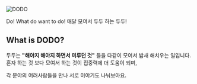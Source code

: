 ![DODO](https://raw.githubusercontent.com/we-are-dodo/works/master/static/logo.png)

Do! What do want to do!
매달 모여서 두두 하는 두두!

## What is DODO?

두두는 **"해야지 해야지 하면서 미루던 것"** 들을 다같이 모여서 밤새 해치우는 일입니다. <br>
혼자 하는 것 보다 모여서 하는 것이 집중력에 더 도움이 되며, <br>

각 분야의 여러사람들을 만나 서로 이야기도 나눠보아요.
